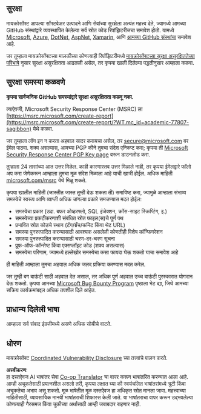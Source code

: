 <!--
CO_OP_TRANSLATOR_METADATA:
{
  "original_hash": "4ecc3bf2e27983d4c780be6f26ee6228",
  "translation_date": "2025-08-25T21:00:56+00:00",
  "source_file": "SECURITY.md",
  "language_code": "mr"
}
-->
## सुरक्षा

मायक्रोसॉफ्ट आपल्या सॉफ्टवेअर उत्पादने आणि सेवांच्या सुरक्षेला अत्यंत महत्त्व देते, ज्यामध्ये आमच्या GitHub संस्थांद्वारे व्यवस्थापित केलेल्या सर्व स्रोत कोड रिपॉझिटरीजचा समावेश होतो. यामध्ये [Microsoft](https://github.com/Microsoft), [Azure](https://github.com/Azure), [DotNet](https://github.com/dotnet), [AspNet](https://github.com/aspnet), [Xamarin](https://github.com/xamarin), आणि [आमच्या GitHub संस्थांचा](https://opensource.microsoft.com/?WT.mc_id=academic-77807-sagibbon) समावेश आहे.

जर तुम्हाला मायक्रोसॉफ्टच्या मालकीच्या कोणत्याही रिपॉझिटरीमध्ये [मायक्रोसॉफ्टच्या सुरक्षा असुरक्षिततेच्या परिभाषे](https://docs.microsoft.com/previous-versions/tn-archive/cc751383(v=technet.10)/?WT.mc_id=academic-77807-sagibbon) नुसार सुरक्षा असुरक्षितता आढळली असेल, तर कृपया खाली दिलेल्या पद्धतीनुसार आम्हाला कळवा.

## सुरक्षा समस्या कळवणे

**कृपया सार्वजनिक GitHub समस्यांद्वारे सुरक्षा असुरक्षितता कळवू नका.**

त्याऐवजी, Microsoft Security Response Center (MSRC) ला [https://msrc.microsoft.com/create-report](https://msrc.microsoft.com/create-report/?WT.mc_id=academic-77807-sagibbon) येथे कळवा.

जर तुम्हाला लॉग इन न करता अहवाल सादर करायचा असेल, तर [secure@microsoft.com](mailto:secure@microsoft.com) वर ईमेल पाठवा. शक्य असल्यास, आमच्या PGP कीने तुमचा संदेश एन्क्रिप्ट करा; कृपया ती [Microsoft Security Response Center PGP Key page](https://www.microsoft.com/msrc/pgp-key-msrc/?WT.mc_id=academic-77807-sagibbon) वरून डाउनलोड करा.

तुम्हाला 24 तासांच्या आत उत्तर मिळेल. काही कारणास्तव उत्तर मिळाले नाही, तर कृपया ईमेलद्वारे फॉलो अप करा जेणेकरून आम्हाला तुमचा मूळ संदेश मिळाला आहे याची खात्री होईल. अधिक माहिती [microsoft.com/msrc](https://www.microsoft.com/msrc/?WT.mc_id=academic-77807-sagibbon) येथे मिळू शकते.

कृपया खालील माहिती (जास्तीत जास्त तुम्ही देऊ शकता ती) समाविष्ट करा, ज्यामुळे आम्हाला संभाव्य समस्येचे स्वरूप आणि व्याप्ती अधिक चांगल्या प्रकारे समजण्यास मदत होईल:

  * समस्येचा प्रकार (उदा. बफर ओव्हरफ्लो, SQL इंजेक्शन, क्रॉस-साइट स्क्रिप्टिंग, इ.)
  * समस्येच्या प्रकटीकरणाशी संबंधित स्रोत फाइल(स)चे पूर्ण पथ
  * प्रभावित स्रोत कोडचे स्थान (टॅग/ब्रँच/कमिट किंवा थेट URL)
  * समस्या पुनरुत्पादित करण्यासाठी आवश्यक असलेली कोणतीही विशेष कॉन्फिगरेशन
  * समस्या पुनरुत्पादित करण्यासाठी चरण-दर-चरण सूचना
  * प्रूफ-ऑफ-कॉन्सेप्ट किंवा एक्सप्लॉइट कोड (शक्य असल्यास)
  * समस्येचा परिणाम, ज्यामध्ये हल्लेखोर समस्येचा कसा फायदा घेऊ शकतो याचा समावेश आहे

ही माहिती आम्हाला तुमचा अहवाल अधिक जलद प्रक्रिया करण्यास मदत करेल.

जर तुम्ही बग बाऊंटी साठी अहवाल देत असाल, तर अधिक पूर्ण अहवाल उच्च बाऊंटी पुरस्कारात योगदान देऊ शकतो. कृपया आमच्या [Microsoft Bug Bounty Program](https://microsoft.com/msrc/bounty/?WT.mc_id=academic-77807-sagibbon) पृष्ठाला भेट द्या, जिथे आमच्या सक्रिय कार्यक्रमांबद्दल अधिक तपशील दिले आहेत.

## प्राधान्य दिलेली भाषा

आम्हाला सर्व संवाद इंग्रजीमध्ये असणे अधिक सोयीचे वाटते.

## धोरण

मायक्रोसॉफ्ट [Coordinated Vulnerability Disclosure](https://www.microsoft.com/msrc/cvd/?WT.mc_id=academic-77807-sagibbon) च्या तत्त्वांचे पालन करते.

**अस्वीकरण**:  
हा दस्तऐवज AI भाषांतर सेवा [Co-op Translator](https://github.com/Azure/co-op-translator) चा वापर करून भाषांतरित करण्यात आला आहे. आम्ही अचूकतेसाठी प्रयत्नशील असलो तरी, कृपया लक्षात घ्या की स्वयंचलित भाषांतरांमध्ये त्रुटी किंवा अचूकतेचा अभाव असू शकतो. मूळ भाषेतील मूळ दस्तऐवज हा अधिकृत स्रोत मानला जावा. महत्त्वाच्या माहितीसाठी, व्यावसायिक मानवी भाषांतराची शिफारस केली जाते. या भाषांतराचा वापर करून उद्भवलेल्या कोणत्याही गैरसमज किंवा चुकीच्या अर्थासाठी आम्ही जबाबदार राहणार नाही.